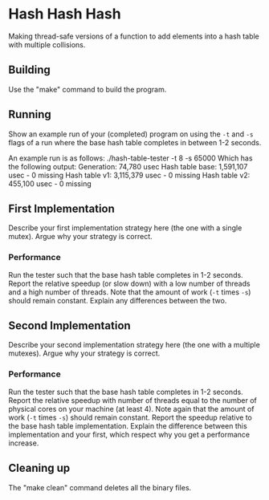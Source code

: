 # Hash Hash Hash

Making thread-safe versions of a function to add elements into a hash table with multiple collisions.

## Building

Use the "make" command to build the program.

## Running

Show an example run of your (completed) program on using the `-t` and `-s` flags
of a run where the base hash table completes in between 1-2 seconds.

An example run is as follows:
./hash-table-tester -t 8 -s 65000
Which has the following output:
Generation: 74,780 usec
Hash table base: 1,591,107 usec
    - 0 missing
Hash table v1: 3,115,379 usec
    - 0 missing
Hash table v2: 455,100 usec
    - 0 missing

## First Implementation

Describe your first implementation strategy here (the one with a single mutex).
Argue why your strategy is correct.

### Performance

Run the tester such that the base hash table completes in 1-2 seconds.
Report the relative speedup (or slow down) with a low number of threads and a
high number of threads. Note that the amount of work (`-t` times `-s`) should
remain constant. Explain any differences between the two.

## Second Implementation

Describe your second implementation strategy here (the one with a multiple
mutexes). Argue why your strategy is correct.

### Performance

Run the tester such that the base hash table completes in 1-2 seconds.
Report the relative speedup with number of threads equal to the number of
physical cores on your machine (at least 4). Note again that the amount of work
(`-t` times `-s`) should remain constant. Report the speedup relative to the
base hash table implementation. Explain the difference between this
implementation and your first, which respect why you get a performance increase.

## Cleaning up

The "make clean" command deletes all the binary files.
